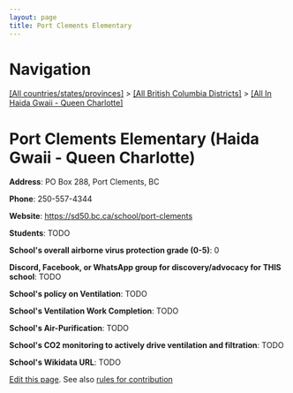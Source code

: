 ```yaml
---
layout: page
title: Port Clements Elementary
---
```

# Navigation

[[All countries/states/provinces]](../../..) > [[All British Columbia Districts]](../..) > [[All In Haida Gwaii - Queen Charlotte]](..)

# Port Clements Elementary (Haida Gwaii - Queen Charlotte)

**Address**: PO Box 288, Port Clements, BC

**Phone**: 250-557-4344

**Website**: <https://sd50.bc.ca/school/port-clements>

**Students**: TODO

**School's overall airborne virus protection grade (0-5)**: 0

**Discord, Facebook, or WhatsApp group for discovery/advocacy for THIS school**: TODO

**School's policy on Ventilation**: TODO

**School's Ventilation Work Completion**: TODO

**School's Air-Purification**: TODO

**School's CO2 monitoring to actively drive ventilation and filtration**: TODO

**School's Wikidata URL**: TODO


[Edit this page](https://github.com/ventilate-schools/BC/edit/main/./Haida_Gwaii_-_Queen_Charlotte/Port_Clements_Elementary.md). See also [rules for contribution](../../../contribution-rules/)